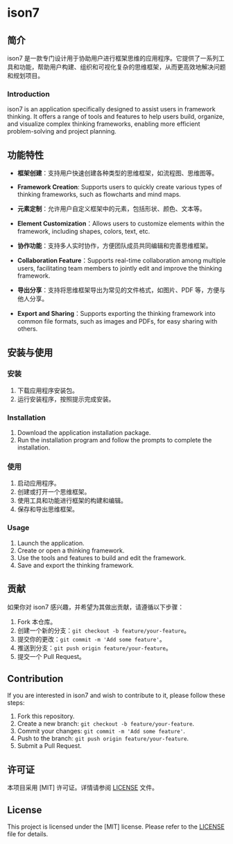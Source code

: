# ison7

## 简介
ison7 是一款专门设计用于协助用户进行框架思维的应用程序。它提供了一系列工具和功能，帮助用户构建、组织和可视化复杂的思维框架，从而更高效地解决问题和规划项目。

### Introduction
ison7 is an application specifically designed to assist users in framework thinking. It offers a range of tools and features to help users build, organize, and visualize complex thinking frameworks, enabling more efficient problem-solving and project planning.

## 功能特性
- **框架创建**：支持用户快速创建各种类型的思维框架，如流程图、思维图等。
- **Framework Creation**: Supports users to quickly create various types of thinking frameworks, such as flowcharts and mind maps.

- **元素定制**：允许用户自定义框架中的元素，包括形状、颜色、文本等。
- **Element Customization**：Allows users to customize elements within the framework, including shapes, colors, text, etc.

- **协作功能**：支持多人实时协作，方便团队成员共同编辑和完善思维框架。
- **Collaboration Feature**：Supports real-time collaboration among multiple users, facilitating team members to jointly edit and improve the thinking framework.

- **导出分享**：支持将思维框架导出为常见的文件格式，如图片、PDF 等，方便与他人分享。
- **Export and Sharing**：Supports exporting the thinking framework into common file formats, such as images and PDFs, for easy sharing with others.

## 安装与使用
### 安装
1. 下载应用程序安装包。
2. 运行安装程序，按照提示完成安装。

### Installation
1. Download the application installation package.
2. Run the installation program and follow the prompts to complete the installation.

### 使用
1. 启动应用程序。
2. 创建或打开一个思维框架。
3. 使用工具和功能进行框架的构建和编辑。
4. 保存和导出思维框架。

### Usage
1. Launch the application.
2. Create or open a thinking framework.
3. Use the tools and features to build and edit the framework.
4. Save and export the thinking framework.

## 贡献
如果你对 ison7 感兴趣，并希望为其做出贡献，请遵循以下步骤：
1.  Fork 本仓库。
2. 创建一个新的分支：`git checkout -b feature/your-feature`。
3. 提交你的更改：`git commit -m 'Add some feature'`。
4. 推送到分支：`git push origin feature/your-feature`。
5. 提交一个 Pull Request。

## Contribution
If you are interested in ison7 and wish to contribute to it, please follow these steps:
1. Fork this repository.
2. Create a new branch: `git checkout -b feature/your-feature`.
3. Commit your changes: `git commit -m 'Add some feature'`.
4. Push to the branch: `git push origin feature/your-feature`.
5. Submit a Pull Request.

## 许可证
本项目采用 [MIT] 许可证。详情请参阅 [LICENSE](LICENSE) 文件。

## License
This project is licensed under the [MIT] license. Please refer to the [LICENSE](LICENSE) file for details.